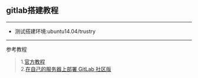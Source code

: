 ## gitlab搭建教程  
___


* 测试搭建环境:ubuntu14.04/trustry  


___
参考教程  
> 1.[官方教程](https://about.gitlab.com/downloads/)    
> 2.[在自己的服务器上部署 GitLab 社区版](http://www.cnblogs.com/restran/p/4063880.html)  
